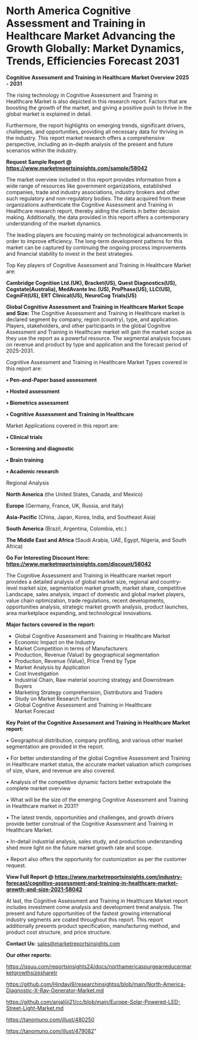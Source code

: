 # North America Cognitive Assessment and Training in Healthcare Market Advancing the Growth Globally: Market Dynamics, Trends, Efficiencies Forecast 2031

<Strong> Cognitive Assessment and Training in Healthcare Market Overview 2025 - 2031</strong>

The rising technology in Cognitive Assessment and Training in Healthcare Market is also depicted in this research report. Factors that are boosting the growth of the market, and giving a positive push to thrive in the global market is explained in detail.

Furthermore, the report highlights on emerging trends, significant drivers, challenges, and opportunities, providing all necessary data for thriving in the industry. This report market research offers a comprehensive perspective, including an in-depth analysis of the present and future scenarios within the industry.

<strong>Request Sample Report @ <a href=https://www.marketreportsinsights.com/sample/58042>https://www.marketreportsinsights.com/sample/58042</a></strong>

The market overview included in this report provides information from a wide range of resources like government organizations, established companies, trade and industry associations, industry brokers and other such regulatory and non-regulatory bodies. The data acquired from these organizations authenticate the Cognitive Assessment and Training in Healthcare research report, thereby aiding the clients in better decision making. Additionally, the data provided in this report offers a contemporary understanding of the market dynamics.

The leading players are focusing mainly on technological advancements in order to improve efficiency. The long-term development patterns for this market can be captured by continuing the ongoing process improvements and financial stability to invest in the best strategies.

Top Key players of Cognitive Assessment and Training in Healthcare Market are:

<strong>Cambridge Cognition Ltd.(UK), Bracket(US), Quest Diagnostics(US), Cogstate(Australia), MedAvante Inc.(US), ProPhase(US), LLC(US), CogniFit(US), ERT Clinical(US), NeuroCog Trials(US)</strong>

<strong><b>Global Cognitive Assessment and Training in Healthcare Market Scope and Size:</b></strong>
The Cognitive Assessment and Training in Healthcare market is declared segment by company, region (country), type, and application. Players, stakeholders, and other participants in the global Cognitive Assessment and Training in Healthcare market will gain the market scope as they use the report as a powerful resource. The segmental analysis focuses on revenue and product by type and application and the forecast period of 2025-2031.

Cognitive Assessment and Training in Healthcare Market Types covered in this report are:

<strong>• Pen-and-Paper based assessment

• Hosted assessment

• Biometrics assessment

• Cognitive Assessment and Training in Healthcare</strong>

Market Applications covered in this report are:

<strong>• Clinical trials

• Screening and diagnostic

• Brain training

• Academic research</strong> 

Regional Analysis

<strong>North America</strong> (the United States, Canada, and Mexico)

<strong>Europe</strong> (Germany, France, UK, Russia, and Italy)

<strong>Asia-Pacific</strong> (China, Japan, Korea, India, and Southeast Asia)

<strong>South America</strong> (Brazil, Argentina, Colombia, etc.)

<strong>The Middle East and Africa</strong> (Saudi Arabia, UAE, Egypt, Nigeria, and South Africa)

<strong>Go For Interesting Discount Here: <a href=https://www.marketreportsinsights.com/discount/58042>https://www.marketreportsinsights.com/discount/58042</a></strong>

The Cognitive Assessment and Training in Healthcare market report provides a detailed analysis of global market size, regional and country-level market size, segmentation market growth, market share, competitive Landscape, sales analysis, impact of domestic and global market players, value chain optimization, trade regulations, recent developments, opportunities analysis, strategic market growth analysis, product launches, area marketplace expanding, and technological innovations.

<strong><b>Major factors covered in the report:</b></strong>
<ul>
  <li>Global Cognitive Assessment and Training in Healthcare Market </li>
  <li>Economic Impact on the Industry</li>
  <li>Market Competition in terms of Manufacturers</li>
  <li>Production, Revenue (Value) by geographical segmentation</li>
  <li>Production, Revenue (Value), Price Trend by Type</li>
  <li>Market Analysis by Application</li>
  <li>Cost Investigation</li>
  <li>Industrial Chain, Raw material sourcing strategy and Downstream Buyers</li>
  <li>Marketing Strategy comprehension, Distributors and Traders</li>
  <li>Study on Market Research Factors</li>
  <li>Global Cognitive Assessment and Training in Healthcare Market Forecast</li>
</ul>

<strong><b>Key Point of the Cognitive Assessment and Training in Healthcare Market report:</b></strong>

• Geographical distribution, company profiling, and various other market segmentation are provided in the report.

• For better understanding of the global Cognitive Assessment and Training in Healthcare market status, the accurate market valuation which comprises of size, share, and revenue are also covered.

• Analysis of the competitive dynamic factors better extrapolate the complete market overview

• What will be the size of the emerging Cognitive Assessment and Training in Healthcare market in 2031?

• The latest trends, opportunities and challenges, and growth drivers provide better construal of the Cognitive Assessment and Training in Healthcare Market.

• In-detail industrial analysis, sales study, and production understanding shed more light on the future market growth rate and scope.

• Report also offers the opportunity for customization as per the customer request.

<strong><b>View Full Report @ <a href=https://www.marketreportsinsights.com/industry-forecast/cognitive-assessment-and-training-in-healthcare-market-growth-and-size-2021-58042>https://www.marketreportsinsights.com/industry-forecast/cognitive-assessment-and-training-in-healthcare-market-growth-and-size-2021-58042</a></b></strong>


At last, the Cognitive Assessment and Training in Healthcare Market report includes investment come analysis and development trend analysis. The present and future opportunities of the fastest growing international industry segments are coated throughout this report. This report additionally presents product specification, manufacturing method, and product cost structure, and price structure.

<strong>Contact Us:</strong>
sales@marketreportsinsights.com

<strong>Our other reports:</strong>

<a href=https://issuu.com/reportsinsights24/docs/northamericaspurgearreducermarketgrowthsizesharetr>https://issuu.com/reportsinsights24/docs/northamericaspurgearreducermarketgrowthsizesharetr</a>

<a href=https://github.com/Hindavi9/researchinsightss/blob/main/North-America-Diagnostic-X-Ray-Generator-Market.md>https://github.com/Hindavi9/researchinsightss/blob/main/North-America-Diagnostic-X-Ray-Generator-Market.md</a>

<a href=https://github.com/anjaliiii21/cc/blob/main/Europe-Solar-Powered-LED-Street-Light-Market.md>https://github.com/anjaliiii21/cc/blob/main/Europe-Solar-Powered-LED-Street-Light-Market.md</a>

<a href=https://tanomuno.com/illust/480250>https://tanomuno.com/illust/480250</a>

<a href=https://tanomuno.com/illust/479082>https://tanomuno.com/illust/479082</a>"
